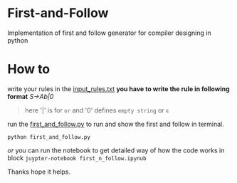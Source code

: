 # First-and-Follow
Implementation of first and follow generator for compiler designing in python

# How to
write your rules in the [input_rules.txt](https://github.com/mehedi-shafi/First-and-Follow/blob/master/input_rules.txt)
  **you have to write the rule in following format**
  *S->Ab|0*
  > here '|' is for `or` and '0' defines `empty string` or `ϵ`

run the [first_and_follow.py](https://github.com/mehedi-shafi/First-and-Follow/blob/master/first_n_follow.py) to run and show the first and follow in terminal.

`python first_and_follow.py`

_or_ you can run the notebook to get detailed way of how the code works in block
`juypter-notebook first_n_follow.ipynub`

Thanks hope it helps.
